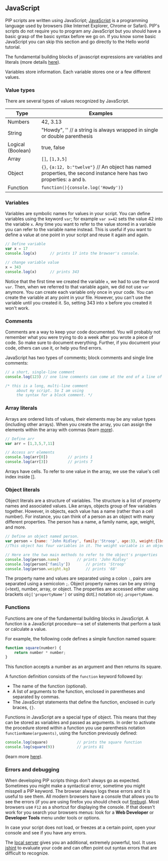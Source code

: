 ## JavaScript
PIP scripts are written using JavaScript; [JavaScript](http://en.wikipedia.org/wiki/JavaScript) is a programming language used by browsers (like Internet Explorer, Chrome or Safari). PIP's scripts do not require you to program any JavaScript but you should have a basic grasp of the basic syntax before we go on. If you know some basic JavaScript you can skip this section and go directly to the Hello world tutorial.

The fundamental building blocks of javascript expressions are variables and literals (more details [here](https://developer.mozilla.org/en-US/docs/Web/JavaScript/Guide/Values,_variables,_and_literals)).

Variables store information. Each variable stores one or a few different values.

### Value types
There are several types of values recognized by JavaScript.

Type				| Examples
------------------- | --------
Numbers				| 42, 3.13
String				| "Howdy", '' // a string is always wrapped in single or double parenthesis
Logical (Boolean)	| true, false
Array				| `[]`, `[1,3,5]`
Object				| `{}`, `{a:12, b:"twelve"}` // An object has named properties, the second instance here has two properties: `a` and `b`.
Function			| `function(){console.log('Howdy')}`

### Variables
Variables are symbolic names for values in your script. You can define variables using the keyword `var`; for example `var x=42` sets the value 42 into the variable `x`. Any time you want to refer to the value stored in a variable you can refer to the variable name instead. This is useful if you want to define a value at one point in your script and reuse it again and again.

```js
// Define variable
var x = 17
console.log(x)		// prints 17 into the browser's console.

// change variable value
x = 343
console.log(x)		// prints 343
```

Notice that the first time we created the variable `x`, we had to use the word `var`. Then, when we referred to that variable again, we did not use `var` anymore. You can create each variable only once in your code. You can create the variable at any point in your file. However, you can't use the variable until you created it. So, setting 343 into x before you created it won't work. 

### Comments
Comments are a way to keep your code documented. You will probably not remember what you were trying to do a week after you wrote a piece of code. So make sure to document everything. Further, if you document your code, others can use it, or help you find errors.

JavaScript has two types of comments; block comments and single line comments:

```js
// a short, single-line comment
console.log(123) // one line comments can come at the end of a line of script too

/* this is a long, multi-line comment
	 about my script. So I am using 
	 the syntax for a block comment. */
```

### Array literals
Arrays are ordered lists of values, their elements may be any value types (including other arrays). When you create the array, you can assign the elements within the array with commas (learn [more](https://developer.mozilla.org/en-US/docs/Web/JavaScript/Reference/Global_Objects/Array)).

```js
// Define arr
var arr = [1,3,5,7,11]

// Access arr elements
console.log(arr[0])			// prints 1
console.log(arr[3])			// prints 7
```

Arrays have cells. To refer to one value in the array, we use the value's cell index inside []. 

### Object literals
Object literals are a structure of variables. The structure is a list of property names and associated values. Like arrays, objects group of few variables together. However, in objects, each value has a name (rather than a cell number). For instance, you can think of a person as an object with many different properties. The person has a name, a family name, age, weight, and more. 

```js
// Define an object named person.
var person = {name: 'John Ridley', family:'Stroop', age:33, weight:{lbs:150, kg:68}} 
//This object has four variables in it. The weight variable is an object inside an object.

// Here are the two main methods to refer to the object's properties
console.log(person.name)		// prints 'John Ridley'
console.log(person['family'])		// prints 'Stroop'
console.log(person.weight.kg)		// prints '68'
```

The property name and values are separated using a colon `:`, pairs are separated using a semicolon `;`. Object property names can be any string (=text), number, array, or object. The properties are accessed either using brackets `obj['propertyName']` or using dot(.) notation `obj.propertyName`.

### Functions
Functions are one of the fundamental building blocks in JavaScript. A function is a JavaScript procedure—a set of statements that perform a task or calculate a value.

For example, the following code defines a simple function named square:

```js
function square(number) {
	return number * number;
}
```
This function accepts a number as an argument and then returns its square.

A function definition consists of the `function` keyword followed by:

* The name of the function (optional).
* A list of arguments to the function, enclosed in parentheses and separated by commas.
* The JavaScript statements that define the function, enclosed in curly braces, `{}`.

Functions in JavaScript are a special type of object. This means that they can be stored as variables and passed as arguments. In order to activate the procedure stored within a function you use parenthesis notation `functionName(arguments)`, using the function previously defined:

```js
console.log(square)				// prints the square function
console.log(square(9))			// prints 81
```

(learn more [here](https://developer.mozilla.org/en-US/docs/Web/JavaScript/Guide/Functions)).

### Errors and debugging
When developing PIP scripts things don't always go as expected. Sometimes you might make a syntactical error, sometime you might misspell a PIP keyword. The browser always logs these errors and it is useful to see them. All modern browsers have a console that allows you to see the errors (if you are using firefox you should check out [firebug](https://getfirebug.com/)). Most browsers use `F12` as a shortcut for displaying the console. If that doesn't work for you search your browsers menus: look for a **Web Developer** or **Developer Tools** menu under tools or options.

In case your script does not load, or freezes at a certain point, open your console and see if you have any errors.

The [local server](install.md) gives you an additional, extremely powerful, tool. It uses [jshint](http://jshint.com/) to evaluate your code and can often point out syntax errors that are difficult to recognize.
